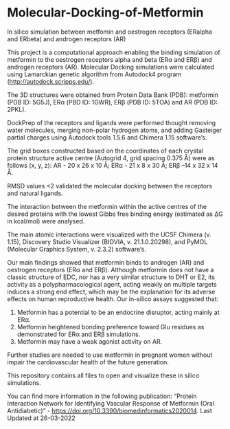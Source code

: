# Molecular-Docking-of-Metformin
In silico simulation between metfomin and oestrogen receptors (ERalpha and ERbeta) and androgen receptors (AR)

This project is a computational approach enabling the binding simulation of metformin to the oestrogen receptors alpha and beta (ERα and ERβ) and androgen receptors (AR). 
Molecular Docking simulations were calculated using Lamarckian genetic algorithm from Autodock4 program (http://autodock.scripps.edu/). 

The 3D structures were obtained from Protein Data Bank (PDB): metformin (PDB ID: 5G5J), ERα (PBD ID: 1GWR), ERβ (PDB ID: 5TOA) and AR (PDB ID: 2PKL). 

DockPrep of the receptors and ligands were performed thought removing water molecules, merging non-polar hydrogen atoms, and adding Gasteiger partial charges using Autodock tools 1.5.6 and Chimera 1.15 software’s. 

The grid boxes constructed based on the coordinates of each crystal protein structure active centre (Autogrid 4, grid spacing 0.375 Å) were as follows (x, y, z): AR - 20 x 26 x 10 Å; ERα - 21 x 8 x 30 Å; ERβ –14 x 32 x 14 Å. 

RMSD values <2 validated the molecular docking between the receptors and natural ligands.

The interaction between the metformin within the active centres of the desired proteins with the lowest Gibbs free binding energy (estimated as ΔG in kcal/mol) were analysed. 

The main atomic interactions were visualized with the UCSF Chimera (v. 1.15), Discovery Studio Visualizer (BIOVIA, v. 21.1.0.20298), and PyMOL (Molecular Graphics System, v. 2.3.2) software’s. 

Our main findings showed that metformin binds to androgen (AR) and oestrogen receptors (ERα and ERβ). Although metformin does not have a classic structure of EDC, nor has a very similar structure to DHT or E2, its activity as a polypharmacological agent, acting weakly on multiple targets induces a strong end effect, which may be the explanation for its adverse effects on human reproductive health. Our in-silico assays suggested that: 
1) Metformin has a potential to be an endocrine disruptor, acting mainly at ERα. 
2) Metformin heightened bonding preference toward Glu residues as demonstrated for ERα and ERβ simulations. 
3) Metformin may have a weak agonist activity on AR.

Further studies are needed to use metformin in pregnant women without impair the cardiovascular health of the future generation.

This repository contains all files to open and visualize these in silico simulations.

You can find more information in the following publication: “Protein Interaction Network for Identifying Vascular Response of Metformin (Oral Antidiabetic)” - https://doi.org/10.3390/biomedinformatics2020014. Last Updated at 26-03-2022
